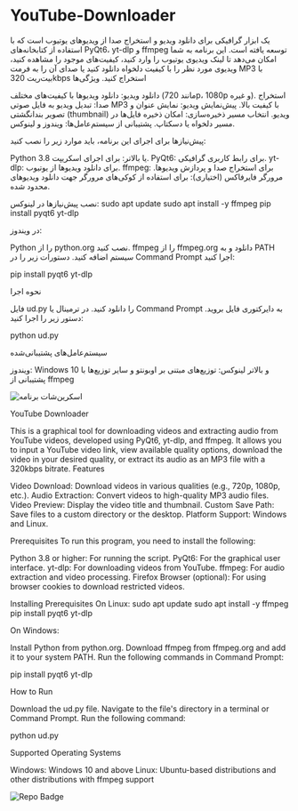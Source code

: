 # YouTube-Downloader


یک ابزار گرافیکی برای دانلود ویدیو و استخراج صدا از ویدیوهای یوتیوب است که با استفاده از کتابخانه‌های PyQt6، yt-dlp و ffmpeg توسعه یافته است. این برنامه به شما امکان می‌دهد تا لینک ویدیوی یوتیوب را وارد کنید، کیفیت‌های موجود را مشاهده کنید، ویدیوی مورد نظر را با کیفیت دلخواه دانلود کنید یا صدای آن را به فرمت MP3 با بیت‌ریت 320kbps استخراج کنید.
ویژگی‌ها

دانلود ویدیو: دانلود ویدیوها با کیفیت‌های مختلف (مانند 720p، 1080p و غیره).
استخراج صدا: تبدیل ویدیو به فایل صوتی MP3 با کیفیت بالا.
پیش‌نمایش ویدیو: نمایش عنوان و تصویر بندانگشتی (thumbnail) ویدیو.
انتخاب مسیر ذخیره‌سازی: امکان ذخیره فایل‌ها در مسیر دلخواه یا دسکتاپ.
پشتیبانی از سیستم‌عامل‌ها: ویندوز و لینوکس.

پیش‌نیازها
برای اجرای این برنامه، باید موارد زیر را نصب کنید:

Python 3.8 یا بالاتر: برای اجرای اسکریپت.
PyQt6: برای رابط کاربری گرافیکی.
yt-dlp: برای دانلود ویدیوها از یوتیوب.
ffmpeg: برای استخراج صدا و پردازش ویدیوها.
مرورگر فایرفاکس (اختیاری): برای استفاده از کوکی‌های مرورگر جهت دانلود ویدیوهای محدود شده.

نصب پیش‌نیازها
در لینوکس:
sudo apt update
sudo apt install -y ffmpeg
pip install pyqt6 yt-dlp

در ویندوز:

Python را از python.org نصب کنید.
ffmpeg را از ffmpeg.org دانلود و به PATH سیستم اضافه کنید.
دستورات زیر را در Command Prompt اجرا کنید:

pip install pyqt6 yt-dlp

نحوه اجرا

فایل ud.py را دانلود کنید.
در ترمینال یا Command Prompt به دایرکتوری فایل بروید.
دستور زیر را اجرا کنید:

python ud.py

سیستم‌عامل‌های پشتیبانی‌شده

ویندوز: Windows 10 و بالاتر
لینوکس: توزیع‌های مبتنی بر اوبونتو و سایر توزیع‌ها با پشتیبانی از ffmpeg


![اسکرین‌شات برنامه](screenshot.png)


YouTube Downloader

This is a graphical tool for downloading videos and extracting audio from YouTube videos, developed using PyQt6, yt-dlp, and ffmpeg. It allows you to input a YouTube video link, view available quality options, download the video in your desired quality, or extract its audio as an MP3 file with a 320kbps bitrate.
Features

Video Download: Download videos in various qualities (e.g., 720p, 1080p, etc.).
Audio Extraction: Convert videos to high-quality MP3 audio files.
Video Preview: Display the video title and thumbnail.
Custom Save Path: Save files to a custom directory or the desktop.
Platform Support: Windows and Linux.

Prerequisites
To run this program, you need to install the following:

Python 3.8 or higher: For running the script.
PyQt6: For the graphical user interface.
yt-dlp: For downloading videos from YouTube.
ffmpeg: For audio extraction and video processing.
Firefox Browser (optional): For using browser cookies to download restricted videos.

Installing Prerequisites
On Linux:
sudo apt update
sudo apt install -y ffmpeg
pip install pyqt6 yt-dlp

On Windows:

Install Python from python.org.
Download ffmpeg from ffmpeg.org and add it to your system PATH.
Run the following commands in Command Prompt:

pip install pyqt6 yt-dlp

How to Run

Download the ud.py file.
Navigate to the file's directory in a terminal or Command Prompt.
Run the following command:

python ud.py

Supported Operating Systems

Windows: Windows 10 and above
Linux: Ubuntu-based distributions and other distributions with ffmpeg support


![Repo Badge](https://visitor-badge.laobi.icu/badge?page_id=null-err0r.YouTube-Downloader) 
